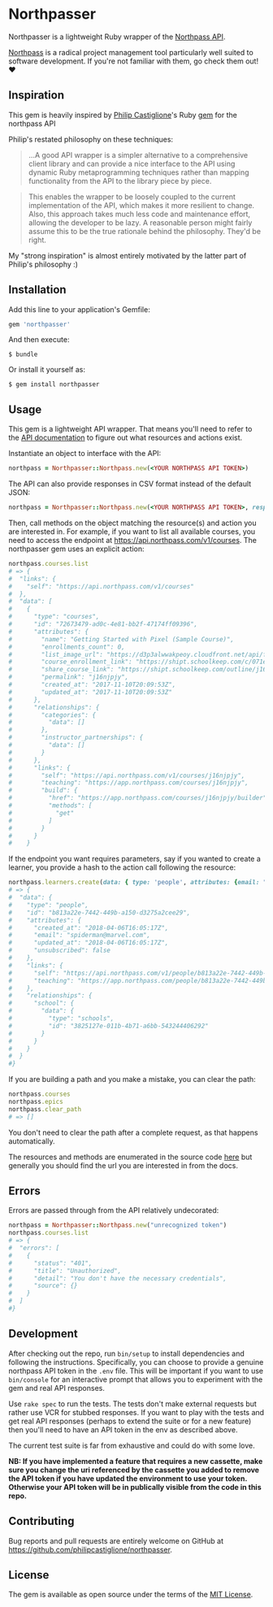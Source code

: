 # Northpasser

Northpasser is a lightweight Ruby wrapper of the
[Northpass API](https://app.northpass.com/api/v1/).

[Northpass](https://northpass.com) is a radical project management tool
particularly well suited to software development. If you're not familiar with
them, go check them out! :heart:


## Inspiration 
This gem is heavily inspired by [Philip Castiglione](https://github.com/PhilipCastiglione)'s 
Ruby [gem](https://github.com/PhilipCastiglione/northpass_ruby) for the northpass API

Philip's restated philosophy on these techniques:
> ...A good API wrapper is a simpler alternative to a comprehensive client 
> library and can provide a nice interface to the API using dynamic 
> Ruby metaprogramming techniques rather than mapping functionality from 
> the API to the library piece by piece.

> This enables the wrapper to be loosely coupled to the current implementation of
> the API, which makes it more resilient to change. Also, this approach takes much
> less code and maintenance effort, allowing the developer to be lazy. A
> reasonable person might fairly assume this to be the true rationale behind the
> philosophy. They'd be right.

My "strong inspiration" is almost entirely motivated by the latter part
of Philip's philosophy :)


## Installation

Add this line to your application's Gemfile:

```ruby
gem 'northpasser'
```

And then execute:

    $ bundle

Or install it yourself as:

    $ gem install northpasser

## Usage

This gem is a lightweight API wrapper. That means you'll need to refer to the
[API documentation](https://app.northpass.com/api/v1/) to figure out what resources
 and actions exist.


Instantiate an object to interface with the API:

```ruby
northpass = Northpasser::Northpass.new(<YOUR NORTHPASS API TOKEN>)
```

The API can also provide responses in CSV format instead of the default JSON:

```ruby
northpass = Northpasser::Northpass.new(<YOUR NORTHPASS API TOKEN>, response_format: :csv)
```

Then, call methods on the object matching the resource(s) and action you are
interested in. For example, if you want to list all available courses, you need to
access the endpoint at https://api.northpass.com/v1/courses. The 
northpasser gem uses an explicit action:

```ruby
northpass.courses.list
# => {
#  "links": {
#    "self": "https://api.northpass.com/v1/courses"
#  },
#  "data": [
#    {
#      "type": "courses",
#      "id": "72673479-ad0c-4e81-bb2f-47174ff09396",
#      "attributes": {
#        "name": "Getting Started with Pixel (Sample Course)",
#        "enrollments_count": 0,
#        "list_image_url": "https://d3p3alwwakpeoy.cloudfront.net/api/file/YKu1Zb0fSqmrpsNL7nbu/convert?cache=true&fit=crop&h=500&w=820",
#        "course_enrollment_link": "https://shipt.schoolkeep.com/c/071e0fd038cb23f005d5ff3f9519a8266774eafe",
#        "share_course_link": "https://shipt.schoolkeep.com/outline/j16njpjy/cover",
#        "permalink": "j16njpjy",
#        "created_at": "2017-11-10T20:09:53Z",
#        "updated_at": "2017-11-10T20:09:53Z"
#      },
#      "relationships": {
#        "categories": {
#          "data": []
#        },
#        "instructor_partnerships": {
#          "data": []
#        }
#      },
#      "links": {
#        "self": "https://api.northpass.com/v1/courses/j16njpjy",
#        "teaching": "https://app.northpass.com/courses/j16njpjy",
#        "build": {
#          "href": "https://app.northpass.com/courses/j16njpjy/builder",
#          "methods": [
#            "get"
#          ]
#        }
#      }
#    }
```

If the endpoint you want requires parameters, say if you wanted to create a
learner, you provide a hash to the action call following the resource:

```ruby
northpass.learners.create(data: { type: 'people', attributes: {email: "spiderman@marvel.com"} })
# => {
#  "data": {
#    "type": "people",
#    "id": "b813a22e-7442-449b-a150-d3275a2cee29",
#    "attributes": {
#      "created_at": "2018-04-06T16:05:17Z",
#      "email": "spiderman@marvel.com",
#      "updated_at": "2018-04-06T16:05:17Z",
#      "unsubscribed": false
#    },
#    "links": {
#      "self": "https://api.northpass.com/v1/people/b813a22e-7442-449b-a150-d3275a2cee29",
#      "teaching": "https://app.northpass.com/people/b813a22e-7442-449b-a150-d3275a2cee29"
#    },
#    "relationships": {
#      "school": {
#        "data": {
#          "type": "schools",
#          "id": "3825127e-011b-4b71-a6bb-543244406292"
#        }
#      }
#    }
#  }
#}
```

If you are building a path and you make a mistake, you can clear the path:

```ruby
northpass.courses
northpass.epics
northpass.clear_path
# => []
```

You don't need to clear the path after a complete request, as that happens
automatically.


The resources and methods are enumerated in the source code
[here](https://github.com/mrkhutter/northpasser/blob/master/lib/northpasser/constants.rb)
but generally you should find the url you are interested in from the docs.

## Errors

Errors are passed through from the API relatively undecorated:

```ruby
northpass = Northpasser::Northpass.new("unrecognized token")
northpass.courses.list
# => {
#  "errors": [
#    {
#      "status": "401",
#      "title": "Unauthorized",
#      "detail": "You don't have the necessary credentials",
#      "source": {}
#    }
#  ]
#}
```

## Development

After checking out the repo, run `bin/setup` to install dependencies and
following the instructions. Specifically, you can choose to provide a genuine
northpass API token in the `.env` file. This will be important if you want to
use `bin/console` for an interactive prompt that allows you to experiment with
the gem and real API responses.

Use `rake spec` to run the tests. The tests don't make external requests but
rather use VCR for stubbed responses. If you want to play with the tests and
get real API responses (perhaps to extend the suite or for a new feature) then
you'll need to have an API token in the env as described above.

The current test suite is far from exhaustive and could do with some
love.

**NB: If you have implemented a feature that requires a new cassette, make sure
you change the uri referenced by the cassette you added to remove the API token
if you have updated the environment to use your token. Otherwise your API token
will be in publically visible from the code in this repo.**

## Contributing

Bug reports and pull requests are entirely welcome on GitHub at
https://github.com/philipcastiglione/northpasser.


## License

The gem is available as open source under the terms of the
[MIT License](http://opensource.org/licenses/MIT).
